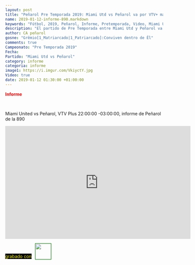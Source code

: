 ```yaml
---
layout: post
title: "Peñarol Pre Temporada 2019: Miami Utd vs Peñarol va por VTV+ mañana sábado 22:00"
name: 2019-01-12-informe-890.markdown
keywords: "Fútbol, 2019, Peñarol, Informe, Pretemporada, Video, Miami Utd vs Peñarol"
description: "El partido de Pre Temporada entre Miami Utd y Peñarol va en directo por VTV Plus sábado 12 Ene 2019 22:00 -03:00, informe de Peñarol de la 890"
author: CA peñarol
gosne: "Grêmio[1_Matriarcado|1_Patriarcado]:Conviven dentro de Êl"
comments: true
Campeonato: "Pre Temporada 2019"
Fecha:
Partido: "Miami Utd vs Peñarol"
category: informe
categoria: informe
image1: https://i.imgur.com/VkiyctY.jpg
Video: true
date: 2019-01-12 01:30:00 +01:00:00
---
```

<!---https://i.imgur.com/6AhlLin.png
Campeonato: <span>{{ page.Campeonato }}</span><br>
Fecha: <span>{{ page.Fecha }}</span><br>
Encuentro: <span>{{ page.Partido }}</span><br>-->
<span style="color:red;font-weight:bold;">Informe</span>

<br>

Miami United vs Peñarol, VTV Plus 22:00:00 -03:00:00, informe de Peñarol de la 890
<br>

<iframe width="591" height="360" src="https://www.youtube.com/embed/NqChpEBlIRc" frameborder="0" allow="accelerometer; autoplay; encrypted-media; gyroscope; picture-in-picture" allowfullscreen></iframe>

<span style="color:yellow;background:black;margin-top:0px;">grabado con</span> <a href="http://ffmpeg.org"><img src="{{ site.url }}/images/ffmpeg.png" width="50px" style="border:1px solid green;vertical-align: sub;margin-left:7px;"></a>

